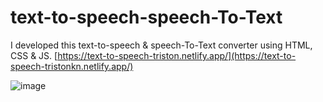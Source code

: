 # text-to-speech-speech-To-Text
I developed this text-to-speech &amp; speech-To-Text converter using HTML, CSS &amp; JS.
[https://text-to-speech-triston.netlify.app/](https://text-to-speech-tristonkn.netlify.app/)

![image](https://github.com/Triston7710/text-to-speech-speech-To-Text/assets/140479401/ed2ab5b4-04ef-449a-b300-7155be081e5c)
